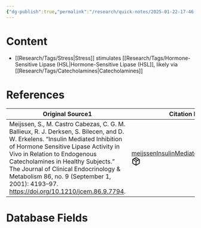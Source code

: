```yaml
---
{"dg-publish":true,"permalink":"/research/quick-notes/2025-01-22-17-46-56/","updated":"2025-01-28T19:45:48-05:00"}
---
```


# Content
- [[Research/Tags/Stress\|Stress]] stimulates [[Research/Tags/Hormone-Sensitive Lipase (HSL\|Hormone-Sensitive Lipase (HSL]], likely via [[Research/Tags/Catecholamines\|Catecholamines]]
# References
<div><table class="dataview table-view-table"><thead class="table-view-thead"><tr class="table-view-tr-header"><th class="table-view-th"><span>Original Source</span><span class="dataview small-text">1</span></th><th class="table-view-th"><span>Citation Key</span></th></tr></thead><tbody class="table-view-tbody"><tr><td><span>Meijssen, S., M. Castro Cabezas, C. G. M. Ballieux, R. J. Derksen, S. Bilecen, and D. W. Erkelens. “Insulin Mediated Inhibition of Hormone Sensitive Lipase Activity in Vivo in Relation to Endogenous Catecholamines in Healthy Subjects.” The Journal of Clinical Endocrinology &amp; Metabolism 86, no. 9 (September 1, 2001): 4193–97. <a rel="noopener nofollow" class="external-link" href="https://doi.org/10.1210/jcem.86.9.7794" target="_blank">https://doi.org/10.1210/jcem.86.9.7794</a>.</span></td><td><span><a data-tooltip-position="top" aria-label="Research/Evidence Sources/meijssenInsulinMediatedInhibition2001.md" data-href="Research/Evidence Sources/meijssenInsulinMediatedInhibition2001.md" href="Research/Evidence Sources/meijssenInsulinMediatedInhibition2001.md" class="internal-link" target="_blank" rel="noopener nofollow" fileclass-name="Research Links">meijssenInsulinMediatedInhibition2001</a><a class="metadata-menu fileclass-icon"><svg xmlns="http://www.w3.org/2000/svg" width="24" height="24" viewBox="0 0 24 24" fill="none" stroke="currentColor" stroke-width="2" stroke-linecap="round" stroke-linejoin="round" class="svg-icon lucide-package"><path d="m7.5 4.27 9 5.15"></path><path d="M21 8a2 2 0 0 0-1-1.73l-7-4a2 2 0 0 0-2 0l-7 4A2 2 0 0 0 3 8v8a2 2 0 0 0 1 1.73l7 4a2 2 0 0 0 2 0l7-4A2 2 0 0 0 21 16Z"></path><path d="m3.3 7 8.7 5 8.7-5"></path><path d="M12 22V12"></path></svg></a></span></td></tr></tbody></table></div>

# Database Fields